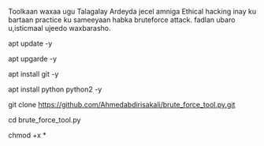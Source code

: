 Toolkaan waxaa ugu Talagalay Ardeyda jecel amniga Ethical hacking 
inay ku bartaan practice ku sameeyaan habka bruteforce attack. 
fadlan ubaro u,isticmaal ujeedo waxbarasho.

apt update -y

apt upgarde -y

apt install git  -y

apt install python python2 -y

git clone https://github.com/Ahmedabdirisakali/brute_force_tool.py.git

cd brute_force_tool.py

chmod +x *


